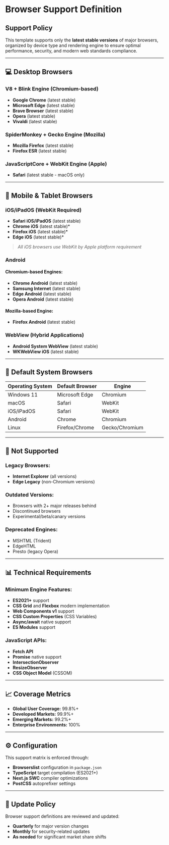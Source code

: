# Browser Support Definition

## Support Policy

This template supports only the **latest stable versions** of major browsers, organized by device type and rendering engine to ensure optimal performance, security, and modern web standards compliance.

---

## 💻 Desktop Browsers

### V8 + Blink Engine (Chromium-based)

- **Google Chrome** (latest stable)
- **Microsoft Edge** (latest stable)
- **Brave Browser** (latest stable)
- **Opera** (latest stable)
- **Vivaldi** (latest stable)

### SpiderMonkey + Gecko Engine (Mozilla)

- **Mozilla Firefox** (latest stable)
- **Firefox ESR** (latest stable)

### JavaScriptCore + WebKit Engine (Apple)

- **Safari** (latest stable - macOS only)

---

## 📱 Mobile & Tablet Browsers

### iOS/iPadOS (WebKit Required)

- **Safari iOS/iPadOS** (latest stable)
- **Chrome iOS** (latest stable)\*
- **Firefox iOS** (latest stable)\*
- **Edge iOS** (latest stable)\*

> _All iOS browsers use WebKit by Apple platform requirement_

### Android

#### Chromium-based Engines:

- **Chrome Android** (latest stable)
- **Samsung Internet** (latest stable)
- **Edge Android** (latest stable)
- **Opera Android** (latest stable)

#### Mozilla-based Engine:

- **Firefox Android** (latest stable)

### WebView (Hybrid Applications)

- **Android System WebView** (latest stable)
- **WKWebView iOS** (latest stable)

---

## 🔧 Default System Browsers

| Operating System | Default Browser | Engine         |
| ---------------- | --------------- | -------------- |
| Windows 11       | Microsoft Edge  | Chromium       |
| macOS            | Safari          | WebKit         |
| iOS/iPadOS       | Safari          | WebKit         |
| Android          | Chrome          | Chromium       |
| Linux            | Firefox/Chrome  | Gecko/Chromium |

---

## 🚫 Not Supported

### Legacy Browsers:

- **Internet Explorer** (all versions)
- **Edge Legacy** (non-Chromium versions)

### Outdated Versions:

- Browsers with 2+ major releases behind
- Discontinued browsers
- Experimental/beta/canary versions

### Deprecated Engines:

- MSHTML (Trident)
- EdgeHTML
- Presto (legacy Opera)

---

## 📊 Technical Requirements

### Minimum Engine Features:

- **ES2021+** support
- **CSS Grid** and **Flexbox** modern implementation
- **Web Components v1** support
- **CSS Custom Properties** (CSS Variables)
- **Async/await** native support
- **ES Modules** support

### JavaScript APIs:

- **Fetch API**
- **Promise** native support
- **IntersectionObserver**
- **ResizeObserver**
- **CSS Object Model** (CSSOM)

---

## 📈 Coverage Metrics

- **Global User Coverage:** 99.8%+
- **Developed Markets:** 99.9%+
- **Emerging Markets:** 99.2%+
- **Enterprise Environments:** 100%

---

## ⚙️ Configuration

This support matrix is enforced through:

- **Browserslist** configuration in `package.json`
- **TypeScript** target compilation (ES2021+)
- **Next.js SWC** compiler optimizations
- **PostCSS** autoprefixer settings

---

## 🔄 Update Policy

Browser support definitions are reviewed and updated:

- **Quarterly** for major version changes
- **Monthly** for security-related updates
- **As needed** for significant market share shifts
